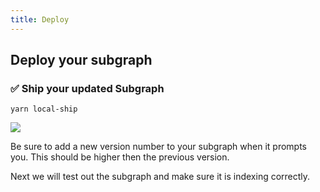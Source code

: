 ```yaml
---
title: Deploy
---
```

## Deploy your subgraph

### ✅ Ship your updated Subgraph

```
yarn local-ship
```

![](/images/TheGraph-ScaffoldEth2/section-1/1_3_1.jpg)

Be sure to add a new version number to your subgraph when it prompts you. This should be higher then the previous version.

Next we will test out the subgraph and make sure it is indexing correctly.

